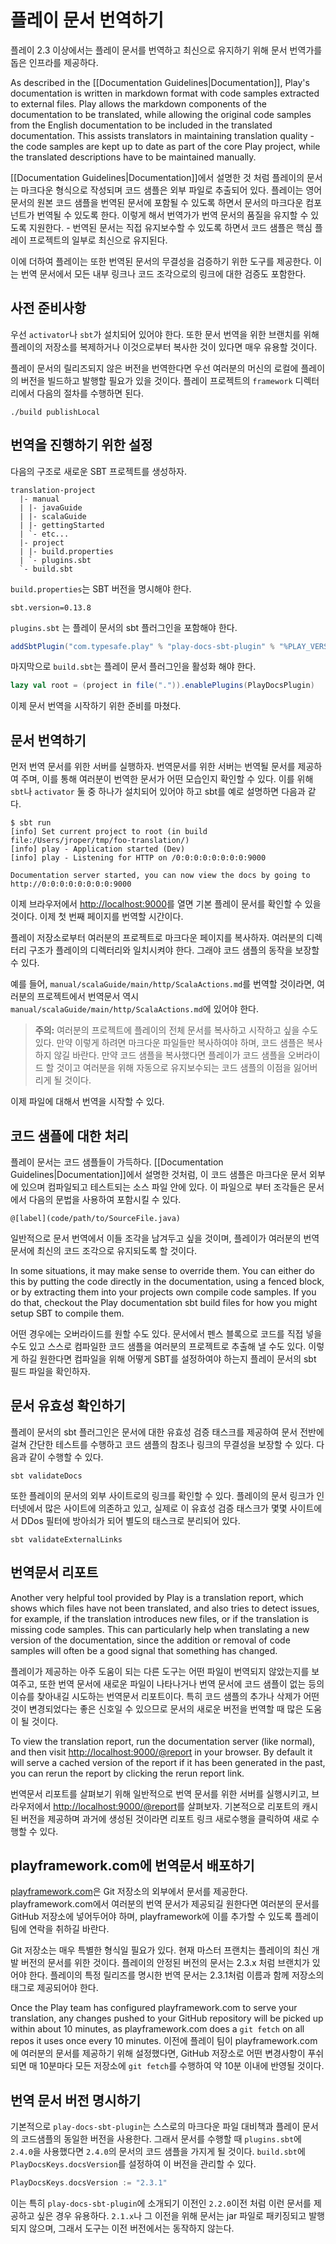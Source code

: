 # 플레이 문서 번역하기

플레이 2.3 이상에서는 플레이 문서를 번역하고 최신으로 유지하기 위해 문서 번역가를 돕은 인프라를 제공하다.

As described in the [[Documentation Guidelines|Documentation]], Play's documentation is written in markdown format with code samples extracted to external files.  Play allows the markdown components of the documentation to be translated, while allowing the original code samples from the English documentation to be included in the translated documentation.  This assists translators in maintaining translation quality - the code samples are kept up to date as part of the core Play project, while the translated descriptions have to be maintained manually.

[[Documentation Guidelines|Documentation]]에서 설명한 것 처럼 플레이의 문서는 마크다운 형식으로 작성되며 코드 샘플은 외부 파일로 추출되어 있다. 플레이는 영어 문서의 원본 코드 샘플을 번역된 문서에 포함될 수 있도록 하면서 문서의 마크다운 컴포넌트가 번역될 수 있도록 한다. 이렇게 해서 번역가가 번역 문서의 품질을 유지할 수 있도록 지원한다. - 번역된 문서는 직접 유지보수할 수 있도록 하면서 코드 샘플은 핵심 플레이 프로젝트의 일부로 최신으로 유지된다.

이에 더하여 플레이는 또한 번역된 문서의 무결성을 검증하기 위한 도구를 제공한다. 이는 번역 문서에서 모든 내부 링크나 코드 조각으로의 링크에 대한 검증도 포함한다.

## 사전 준비사항

우선 `activator`나 `sbt`가 설치되어 있어야 한다. 또한 문서 번역을 위한 브랜치를 위해 플레이의 저장소를 복제하거나 이것으로부터 복사한 것이 있다면 매우 유용할 것이다.

플레이 문서의 릴리즈되지 않은 버전을 번역한다면 우선 여러분의 머신의 로컬에 플레이의 버전을 빌드하고 발행할 필요가 있을 것이다. 플레이 프로젝트의 `framework` 디렉터리에서 다음의 절차를 수행하면 된다. 

```
./build publishLocal
```

## 번역을 진행하기 위한 설정

다음의 구조로 새로운 SBT 프로젝트를 생성하자.

```
translation-project
  |- manual
  | |- javaGuide
  | |- scalaGuide
  | |- gettingStarted
  | `- etc...
  |- project
  | |- build.properties
  | `- plugins.sbt
  `- build.sbt
```

`build.properties`는 SBT 버전을 명시해야 한다.

```
sbt.version=0.13.8
```

`plugins.sbt` 는 플레이 문서의 sbt 플러그인을 포함해야 한다. 

```scala
addSbtPlugin("com.typesafe.play" % "play-docs-sbt-plugin" % "%PLAY_VERSION%")
```

마지막으로 `build.sbt`는 플레이 문서 플러그인을 활성화 해야 한다.

```scala
lazy val root = (project in file(".")).enablePlugins(PlayDocsPlugin)
```

이제 문서 번역을 시작하기 위한 준비를 마쳤다.

## 문서 번역하기

먼저 번역 문서를 위한 서버를 실행하자. 번역문서를 위한 서버는 번역될 문서를 제공하여 주며, 이를 통해 여러분이 번역한 문서가 어떤 모습인지 확인할 수 있다. 이를 위해 `sbt`나 `activator` 둘 중 하나가 설치되어 있어야 하고 sbt를 예로 설명하면 다음과 같다.

```
$ sbt run
[info] Set current project to root (in build file:/Users/jroper/tmp/foo-translation/)
[info] play - Application started (Dev)
[info] play - Listening for HTTP on /0:0:0:0:0:0:0:0:9000

Documentation server started, you can now view the docs by going to http://0:0:0:0:0:0:0:0:9000
```

이제 브라우저에서 <http://localhost:9000>를 열면 기본 플레이 문서를 확인할 수 있을 것이다. 이제 첫 번째 페이지를 번역할 시간이다.

플레이 저장소로부터 여러분의 프로젝트로 마크다운 페이지를 복사하자. 여러분의 디렉터리 구조가 플레이의 디렉터리와 일치시켜야 한다. 그래야 코드 샘플의 동작을 보장할 수 있다.

예를 들어, `manual/scalaGuide/main/http/ScalaActions.md`를 번역할 것이라면, 여러분의 프로젝트에서 번역문서 역시 `manual/scalaGuide/main/http/ScalaActions.md`에 있어야 한다.

> **주의:** 여러분의 프로젝트에 플레이의 전체 문서를 복사하고 시작하고 싶을 수도 있다. 만약 이렇게 하려면 마크다운 파일들만 복사하여야 하며, 코드 샘플은 복사하지 않길 바란다. 만약 코드 샘플을 복사했다면 플레이가 코드 샘플을 오버라이드 할 것이고 여러분을 위해 자동으로 유지보수되는 코드 샘플의 이점을 잃어버리게 될 것이다.

이제 파일에 대해서 번역을 시작할 수 있다.

## 코드 샘플에 대한 처리

플레이 문서는 코드 샘플들이 가득하다. [[Documentation Guidelines|Documentation]]에서 설명한 것처럼, 이 코드 샘플은 마크다운 문서 외부에 있으며 컴파일되고 테스트되는 소스 파일 안에 있다. 이 파일으로 부터 조각들은 문서에서 다음의 문법을 사용하여 포함시킬 수 있다.

```
@[label](code/path/to/SourceFile.java)
```

일반적으로 문서 번역에서 이들 조각을 남겨두고 싶을 것이며, 플레이가 여러분의 번역 문서에 최신의 코드 조각으로 유지되도록 할 것이다. 

In some situations, it may make sense to override them.  You can either do this by putting the code directly in the documentation, using a fenced block, or by extracting them into your projects own compile code samples.  If you do that, checkout the Play documentation sbt build files for how you might setup SBT to compile them.

어떤 경우에는 오버라이드를 원할 수도 있다. 문서에서 펜스 블록으로 코드를 직접 넣을 수도 있고 스스로 컴파일한 코드 샘플을 여러분의 프로젝트로 추출해 낼 수도 있다. 이렇게 하길 원한다면 컴파일을 위해 어떻게 SBT를 설정하여야 하는지 플레이 문서의 sbt 필드 파일을 확인하자.

## 문서 유효성 확인하기

플레이 문서의 sbt 플러그인은 문서에 대한 유효성 검증 태스크를 제공하여 문서 전반에 걸쳐 간단한 테스트를 수행하고 코드 샘플의 참조나 링크의 무결성을 보장할 수 있다. 다음과 같이 수행할 수 있다.

```
sbt validateDocs
```

또한 플레이의 문서의 외부 사이트로의 링크를 확인할 수 있다. 플레이의 문서 링크가 인터넷에서 많은 사이트에 의존하고 있고, 실제로 이 유효성 검증 태스크가 몇몇 사이트에서 DDos 필터에 방아쇠가 되어 별도의 태스크로 분리되어 있다.

```
sbt validateExternalLinks
```

## 번역문서 리포트

Another very helpful tool provided by Play is a translation report, which shows which files have not been translated, and also tries to detect issues, for example, if the translation introduces new files, or if the translation is missing code samples.  This can particularly help when translating a new version of the documentation, since the addition or removal of code samples will often be a good signal that something has changed.

플레이가 제공하는 아주 도움이 되는 다른 도구는 어떤 파일이 번역되지 않았는지를 보여주고, 또한 번역 문서에 새로운 파일이 나타나거나 번역 문서에 코드 샘플이 없는 등의 이슈를 찾아내길 시도하는 번역문서 리포트이다. 특히 코드 샘플의 추가나 삭제가 어떤것이 변경되었다는 좋은 신호일 수 있으므로 문서의 새로운 버전을 번역할 때 많은 도움이 될 것이다.

To view the translation report, run the documentation server (like normal), and then visit <http://localhost:9000/@report> in your browser.  By default it will serve a cached version of the report if it has been generated in the past, you can rerun the report by clicking the rerun report link.

번역문서 리포트를 살펴보기 위해 일반적으로 번역 문서를 위한 서버를 실행시키고, 브라우저에서 <http://localhost:9000/@report>를 살펴보자. 기본적으로 리포트의 캐시된 버전을 제공하며 과거에 생성된 것이라면 리포트 링크 새로수행을 클릭하여 새로 수행할 수 있다.

## playframework.com에 번역문서 배포하기

[playframework.com](http://playframework.com)은 Git 저장소의 외부에서 문서를 제공한다. playframework.com에서 여러분의 번역 문서가 제공되길 원한다면 여러분의 문서를 GitHub 저장소에 넣어두어야 하며, playframework에 이를 추가할 수 있도록 플레이 팀에 연락을 취하길 바란다.

Git 저장소는 매우 특별한 형식일 필요가 있다. 현재 마스터 프랜치는 플레이의 최신 개발 버전의 문서를 위한 것이다. 플레이의 안정된 버전의 문서는 2.3.x 처럼 브랜치가 있어야 한다. 플레이의 특정 릴리즈를 명시한 번역 문서는 2.3.1처럼 이름과 함께 저장소의 태그로 제공되어야 한다.

Once the Play team has configured playframework.com to serve your translation, any changes pushed to your GitHub repository will be picked up within about 10 minutes, as playframework.com does a `git fetch` on all repos it uses once every 10 minutes.
이전에 플레이 팀이 playframework.com에 여러분의 문서를 제공하기 위해 설정했다면, GitHub 저장소로 어떤 변경사항이 푸쉬되면 매 10분마다 모든 저장소에 `git fetch`를 수행하여 약 10분 이내에 반영될 것이다.

## 번역 문서 버전 명시하기

기본적으로 `play-docs-sbt-plugin`는 스스로의 마크다운 파일 대비책과 플레이 문서의 코드샘플의 동일한 버전을 사용한다. 그래서 문서를 수행할 때 `plugins.sbt`에 `2.4.0`을 사용했다면 `2.4.0`의 문서의 코드 샘플을 가지게 될 것이다. `build.sbt`에 `PlayDocsKeys.docsVersion`를 설정하여 이 버전을 관리할 수 있다.

```scala
PlayDocsKeys.docsVersion := "2.3.1"
```

이는 특히 `play-docs-sbt-plugin`에 소개되기 이전인 `2.2.0`이전 처럼 이런 문서를 제공하고 싶은 경우 유용하다. `2.1.x`나 그 이전을 위해 문서는 jar 파일로 패키징되고 발행되지 않으며, 그래서 도구는 이전 버전에서는 동작하지 않는다.
